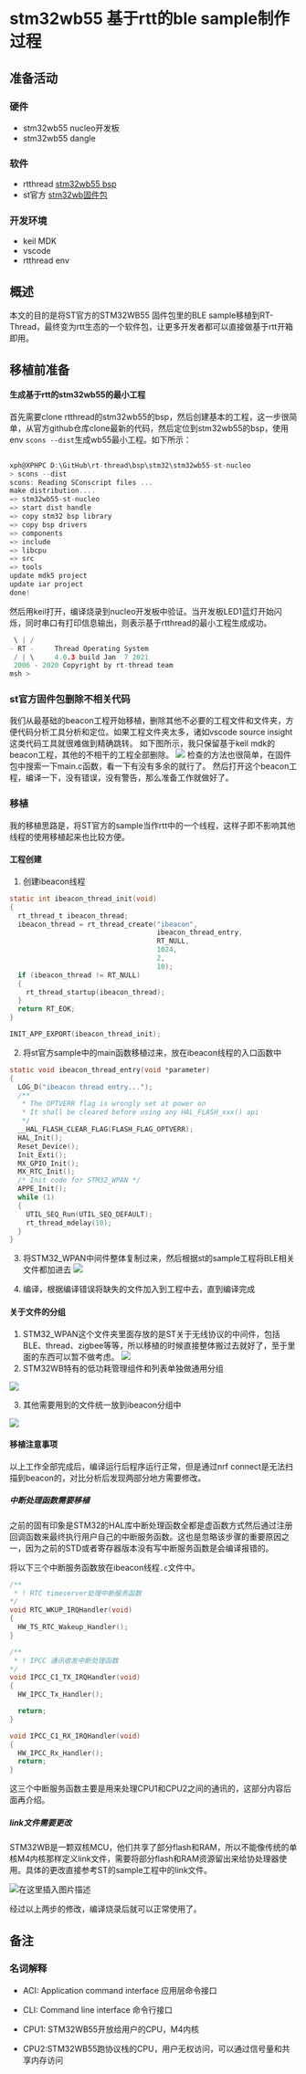 # stm32wb55 基于rtt的ble sample制作过程

## 准备活动
### 硬件
- stm32wb55 nucleo开发板
- stm32wb55 dangle

### 软件
- rtthread [stm32wb55 bsp](https://gitee.com/rtthread/rt-thread/tree/gitee_master/bsp/stm32/stm32wb55-st-nucleo)
- st官方 [stm32wb固件包](https://github.com/STMicroelectronics/STM32CubeWB)

### 开发环境
- keil MDK
- vscode
- rtthread env

## 概述
本文的目的是将ST官方的STM32WB55 固件包里的BLE sample移植到RT-Thread，最终变为rtt生态的一个软件包，让更多开发者都可以直接做基于rtt开箱即用。

## 移植前准备
#### 生成基于rtt的stm32wb55的最小工程
首先需要clone rtthread的stm32wb55的bsp，然后创建基本的工程，这一步很简单，从官方github仓库clone最新的代码，然后定位到stm32wb55的bsp，使用env `scons --dist`生成wb55最小工程。如下所示：

```c
                                                                    
xph@XPHPC D:\GitHub\rt-thread\bsp\stm32\stm32wb55-st-nucleo         
> scons --dist                                                      
scons: Reading SConscript files ...                                 
make distribution....                                               
=> stm32wb55-st-nucleo                                              
=> start dist handle                                                
=> copy stm32 bsp library                                           
=> copy bsp drivers                                                 
=> components                                                       
=> include                                                          
=> libcpu                                                           
=> src                                                              
=> tools                                                            
update mdk5 project                                                 
update iar project                                                  
done!                                                               
```

然后用keil打开，编译烧录到nucleo开发板中验证。当开发板LED1蓝灯开始闪烁，同时串口有打印信息输出，则表示基于rtthread的最小工程生成成功。

```c
 \ | /
- RT -     Thread Operating System
 / | \     4.0.3 build Jan  7 2021
 2006 - 2020 Copyright by rt-thread team
msh >

```

### st官方固件包删除不相关代码
我们从最基础的beacon工程开始移植，删除其他不必要的工程文件和文件夹，方便代码分析工具分析和定位。如果工程文件夹太多，诸如vscode source insight这类代码工具就很难做到精确跳转。
如下图所示，我只保留基于keil mdk的beacon工程，其他的不相干的工程全部删除。
![](.\image\20210107110931172.png)
检查的方法也很简单，在固件包中搜索一下main.c函数，看一下有没有多余的就行了。
然后打开这个beacon工程，编译一下，没有错误，没有警告，那么准备工作就做好了。

### 移植
我的移植思路是，将ST官方的sample当作rtt中的一个线程，这样子即不影响其他线程的使用移植起来也比较方便。

#### 工程创建

1. 创建ibeacon线程

```c
static int ibeacon_thread_init(void)
{
  rt_thread_t ibeacon_thread;
  ibeacon_thread = rt_thread_create("ibeacon",
                                    ibeacon_thread_entry,
                                    RT_NULL,
                                    1024,
                                    2,
                                    10);
  if (ibeacon_thread != RT_NULL)
  {
    rt_thread_startup(ibeacon_thread);
  }
  return RT_EOK;
}

INIT_APP_EXPORT(ibeacon_thread_init);
```

2. 将st官方sample中的main函数移植过来，放在ibeacon线程的入口函数中

```c
static void ibeacon_thread_entry(void *parameter)
{
  LOG_D("ibeacon thread entry...");
  /**
   * The OPTVERR flag is wrongly set at power on
   * It shall be cleared before using any HAL_FLASH_xxx() api
   */
  __HAL_FLASH_CLEAR_FLAG(FLASH_FLAG_OPTVERR);
  HAL_Init();
  Reset_Device();
  Init_Exti();
  MX_GPIO_Init();
  MX_RTC_Init();
  /* Init code for STM32_WPAN */
  APPE_Init();
  while (1)
  {
    UTIL_SEQ_Run(UTIL_SEQ_DEFAULT);
    rt_thread_mdelay(10);
  }
}
```

3. 将STM32_WPAN中间件整体复制过来，然后根据st的sample工程将BLE相关文件都加进去
![](.\image\20210224190740243.png)

4. 编译，根据编译错误将缺失的文件加入到工程中去，直到编译完成

#### 关于文件的分组
1. STM32_WPAN这个文件夹里面存放的是ST关于无线协议的中间件，包括BLE、thread、zigbee等等，所以移植的时候直接整体搬过去就好了，至于里面的东西可以暂不做考虑。
![](.\image\20210224191057123.png)
2. STM32WB特有的低功耗管理组件和列表单独做通用分组

![](.\image\20210224191458404.png)


3. 其他需要用到的文件统一放到ibeacon分组中

![](.\image\20210224191605859.png)

#### 移植注意事项
 以上工作全部完成后，编译运行后程序运行正常，但是通过nrf connect是无法扫描到beacon的，对比分析后发现两部分地方需要修改。

##### 中断处理函数需要移植

之前的固有印象是STM32的HAL库中断处理函数全都是虚函数方式然后通过注册回调函数来最终执行用户自己的中断服务函数。这也是忽略该步骤的重要原因之一，因为之前的STD或者寄存器版本没有写中断服务函数是会编译报错的。

将以下三个中断服务函数放在ibeacon线程`.c`文件中。

```c
/**
 * ! RTC timeserver处理中断服务函数
*/
void RTC_WKUP_IRQHandler(void)
{
  HW_TS_RTC_Wakeup_Handler();
}

/**
 * ! IPCC 通讯收发中断处理函数
*/
void IPCC_C1_TX_IRQHandler(void)
{
  HW_IPCC_Tx_Handler();

  return;
}

void IPCC_C1_RX_IRQHandler(void)
{
  HW_IPCC_Rx_Handler();
  return;
}
```

这三个中断服务函数主要是用来处理CPU1和CPU2之间的通讯的，这部分内容后面再介绍。

##### link文件需要更改

STM32WB是一颗双核MCU，他们共享了部分flash和RAM，所以不能像传统的单核M4内核那样定义link文件，需要将部分flash和RAM资源留出来给协处理器使用。具体的更改直接参考ST的sample工程中的link文件。


![在这里插入图片描述](https://img-blog.csdnimg.cn/20210224192927461.png?x-oss-process=image/watermark,type_ZmFuZ3poZW5naGVpdGk,shadow_10,text_aHR0cHM6Ly9ibG9nLmNzZG4ubmV0L3UwMTQ0MjE1MjA=,size_16,color_FFFFFF,t_70)

经过以上两步的修改，编译烧录后就可以正常使用了。

## 备注
### 名词解释
- ACI: Application command interface 应用层命令接口

- CLI:  Command line interface 命令行接口

- CPU1: STM32WB55开放给用户的CPU，M4内核

- CPU2:STM32WB55跑协议栈的CPU，用户无权访问，可以通过信号量和共享内存访问

  